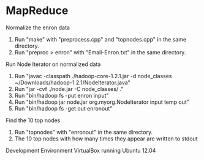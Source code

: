 MapReduce
=========
Normalize the enron data
1. Run "make" with "preprocess.cpp" and "topnodes.cpp" in the same directory.
2. Run "preproc > enron" with "Email-Enron.txt" in the same directory.

Run Node Iterator on normalized data

1. Run "javac -classpath ./hadoop-core-1.2.1.jar -d node_classes ~/Downloads/hadoop-1.2.1/NodeIterator.java"
2. Run "jar -cvf ./node.jar -C node_classes/ ."
3. Run "bin/hadoop fs -put enron input"
4. Run "bin/hadoop jar node.jar org.myorg.NodeIterator input temp out"
5. Run "bin/hadoop fs -get out enronout"

Find the 10 top nodes
1. Run "topnodes" with "enronout" in the same directory.
2. The 10 top nodes with how many times they appear are written to stdout

Development Environment
VirtualBox running Ubuntu 12.04